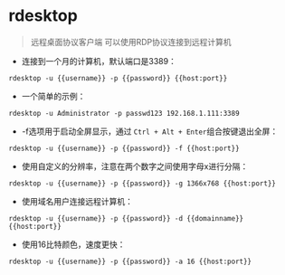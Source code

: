 # rdesktop

> 远程桌面协议客户端
> 可以使用RDP协议连接到远程计算机

- 连接到一个月的计算机，默认端口是3389：

`rdesktop -u {{username}} -p {{password}} {{host:port}}`

- 一个简单的示例：

`rdesktop -u Administrator -p passwd123 192.168.1.111:3389`

- -f选项用于启动全屏显示，通过 `Ctrl + Alt + Enter`组合按键退出全屏：

`rdesktop -u {{username}} -p {{password}} -f {{host:port}}`

- 使用自定义的分辨率，注意在两个数字之间使用字母x进行分隔：

`rdesktop -u {{username}} -p {{password}} -g 1366x768 {{host:port}}`

- 使用域名用户连接远程计算机：

`rdesktop -u {{username}} -p {{password}} -d {{domainname}} {{host:port}}`

- 使用16比特颜色，速度更快：

`rdesktop -u {{username}} -p {{password}} -a 16 {{host:port}}`

[#]: contributors: ([无间狂刀]，[Datura stramonium L.])